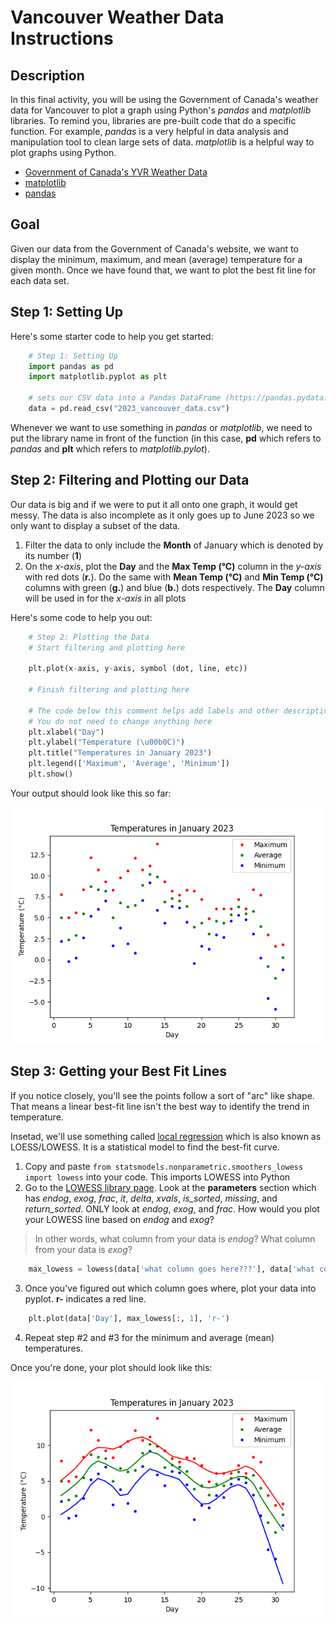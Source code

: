 # Vancouver Weather Data Instructions

## Description

In this final activity, you will be using the Government of Canada's weather data for Vancouver to plot a graph using Python's *pandas* and *matplotlib* libraries. To remind you, libraries are pre-built code that do a specific function. For example, *pandas* is a very helpful in data analysis and manipulation tool to clean large sets of data. *matplotlib* is a helpful way to plot graphs using Python.

- [Government of Canada's YVR Weather Data](https://climate.weather.gc.ca/climate_data/daily_data_e.html?StationID=51442)
- [matplotlib](https://matplotlib.org/)
- [pandas](https://pandas.pydata.org/)

## Goal

Given our data from the Government of Canada's website, we want to display the minimum, maximum, and mean (average) temperature for a given month. Once we have found that, we want to plot the best fit line for each data set.

## Step 1: Setting Up

Here's some starter code to help you get started:

```python
    # Step 1: Setting Up
    import pandas as pd
    import matplotlib.pyplot as plt

    # sets our CSV data into a Pandas DataFrame (https://pandas.pydata.org/docs/reference/api/pandas.DataFrame.html)
    data = pd.read_csv("2023_vancouver_data.csv") 
```

Whenever we want to use something in *pandas* or *matplotlib*, we need to put the library name in front of the function (in this case, **pd** which refers to *pandas* and **plt** which refers to *matplotlib.pylot*).

## Step 2: Filtering and Plotting our Data

Our data is big and if we were to put it all onto one graph, it would get messy. The data is also incomplete as it only goes up to June 2023 so we only want to display a subset of the data.

1) Filter the data to only include the **Month** of January which is denoted by its number (**1**)
2) On the *x-axis*, plot the **Day** and the **Max Temp (°C)** column in the *y-axis* with red dots (**r.**). Do the same with **Mean Temp (°C)** and **Min Temp (°C)** columns with green (**g.**) and blue (**b.**) dots respectively. The **Day** column will be used in for the *x-axis* in all plots

Here's some code to help you out:

```python
    # Step 2: Plotting the Data
    # Start filtering and plotting here

    plt.plot(x-axis, y-axis, symbol (dot, line, etc))

    # Finish filtering and plotting here

    # The code below this comment helps add labels and other descriptive text to the plot
    # You do not need to change anything here
    plt.xlabel("Day")
    plt.ylabel("Temperature (\u00b0C)")
    plt.title("Temperatures in January 2023")
    plt.legend(['Maximum', 'Average', 'Minimum'])
    plt.show()
```

Your output should look like this so far:

![hint1](step2.png)

## Step 3: Getting your Best Fit Lines

If you notice closely, you'll see the points follow a sort of "arc" like shape. That means a linear best-fit line isn't the best way to identify the trend in temperature.

Insetad, we'll use something called [local regression](https://en.wikipedia.org/wiki/Local_regression) which is also known as LOESS/LOWESS. It is a statistical model to find the best-fit curve.

1) Copy and paste ``from statsmodels.nonparametric.smoothers_lowess import lowess`` into your code. This imports LOWESS into Python
2) Go to the [LOWESS library page](https://www.statsmodels.org/stable/generated/statsmodels.nonparametric.smoothers_lowess.lowess.html). Look at the **parameters** section which has *endog*, *exog*, *frac*, *it*, *delta*, *xvals*, *is_sorted*, *missing*, and *return_sorted*. ONLY look at *endog*, *exog*, and *frac*. How would you plot your LOWESS line based on *endog* and *exog*?

> In other words, what column from your data is *endog*? What column from your data  is *exog*?

```python
    max_lowess = lowess(data['what column goes here???'], data['what column goes here???'], frac=0.25)
```

3) Once you've figured out which column goes where, plot your data into pyplot. **r-** indicates a red line.

```python
    plt.plot(data['Day'], max_lowess[:, 1], 'r-')
```

4) Repeat step #2 and #3 for the minimum and average (mean) temperatures.

Once you're done, your plot should look like this:

![final result](final.png)
